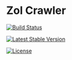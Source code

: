 # Zol Crawler

[![Build Status](https://travis-ci.org/zxz054321/zolcrawler.svg?branch=master)](https://travis-ci.org/zxz054321/zolcrawler)

[![Latest Stable Version](https://poser.pugx.org/abelhalo/zolcrawler/version)](https://packagist.org/packages/abelhalo/zolcrawler)

[![License](https://poser.pugx.org/abelhalo/zolcrawler/license)](https://packagist.org/packages/abelhalo/zolcrawler)
